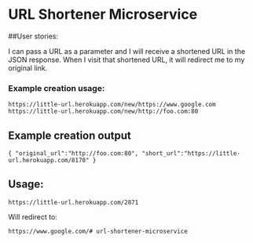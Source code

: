 # URL Shortener Microservice

##User stories:

I can pass a URL as a parameter and I will receive a shortened URL in the JSON response.
When I visit that shortened URL, it will redirect me to my original link.

### Example creation usage:
```
https://little-url.herokuapp.com/new/https://www.google.com
https://little-url.herokuapp.com/new/http://foo.com:80
```
## Example creation output
```
{ "original_url":"http://foo.com:80", "short_url":"https://little-url.herokuapp.com/8170" }
```
## Usage:
```
https://little-url.herokuapp.com/2871
```
Will redirect to:
```
https://www.google.com/# url-shortener-microservice
```
